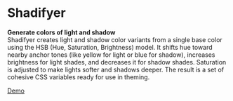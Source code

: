 # Shadifyer

**Generate colors of light and shadow**  
Shadifyer creates light and shadow color variants from a single base color using the HSB (Hue, Saturation, Brightness) model. It shifts hue toward nearby anchor tones (like yellow for light or blue for shadow), increases brightness for light shades, and decreases it for shadow shades. Saturation is adjusted to make lights softer and shadows deeper. The result is a set of cohesive CSS variables ready for use in theming.

[Demo](https://402e.github.io/shadifyer)

